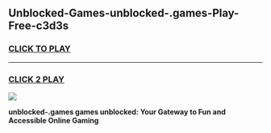 
## Unblocked-Games-unblocked-.games-Play-Free-c3d3s
<h3>
<a href="https://premium76.site?title=unblocked-.games&ref=22A">CLICK TO PLAY</a></h3>
<hr>

<h3>
<a href="https://premium76.site?title=unblocked-.games&ref=22A">CLICK 2 PLAY</a>
  
</h3>

<a href="https://premium76.site?title=unblocked-.games&ref=22A"><img src="https://clearcache.store/games.png"></a>


**unblocked-.games games unblocked: Your Gateway to Fun and Accessible Online Gaming**
